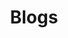 ---
layout: articles
title: Blogs 
articles:
  data_source: blogs
  show_excerpt: true
key: page-blogs
---